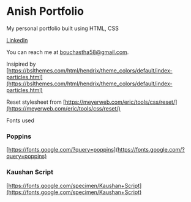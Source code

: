 # Anish Portfolio

My personal portfolio built using HTML, CSS

[LinkedIn](https://www.linkedin.com/in/anish-shrestha-211339242/)

You can reach me at [bouchastha58@gmail.com](mailto:bouchastha58@gmail.com).

Insipired by [https://bslthemes.com/html/hendrix/theme_colors/default/index-particles.html](https://bslthemes.com/html/hendrix/theme_colors/default/index-particles.html)

Reset stylesheet from [https://meyerweb.com/eric/tools/css/reset/](https://meyerweb.com/eric/tools/css/reset/)

Fonts used

### Poppins

[https://fonts.google.com/?query=poppins](https://fonts.google.com/?query=poppins)

### Kaushan Script

[https://fonts.google.com/specimen/Kaushan+Script](https://fonts.google.com/specimen/Kaushan+Script)
